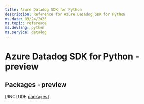 ```yaml
---
title: Azure Datadog SDK for Python
description: Reference for Azure Datadog SDK for Python
ms.date: 09/24/2025
ms.topic: reference
ms.devlang: python
ms.service: datadog
---
```

# Azure Datadog SDK for Python - preview
## Packages - preview
[!INCLUDE [packages](datadog-index.md)]